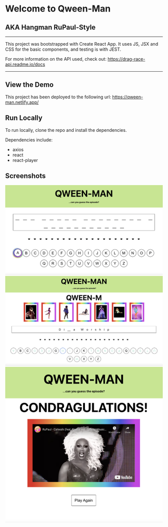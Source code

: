 # Welcome to Qween-Man

## AKA Hangman RuPaul-Style

---

This project was bootstrapped with Create React App. It uses JS, JSX and CSS for the basic components, and testing is with JEST.

For more information on the API used, check out:
https://drag-race-api.readme.io/docs

---

## View the Demo

This project has been deployed to the following url:
https://qween-man.netlify.app/

## Run Locally

To run locally, clone the repo and install the dependencies.

Dependencies include:

- axios
- react
- react-player

## Screenshots

![Qween-Man Screenshot 1](https://github.com/NadyaCodes/kween-man/blob/875ce13baf5e3b9e40025d812d19ee088a0d2541/docs/Qween-Man%20Screenshot%201.png?raw=true)
![Qween-Man Screenshot 2](https://github.com/NadyaCodes/kween-man/blob/875ce13baf5e3b9e40025d812d19ee088a0d2541/docs/Qween-Man%20screenshot%202.png?raw=true)
![Qween-Man Screenshot 3](https://github.com/NadyaCodes/kween-man/blob/875ce13baf5e3b9e40025d812d19ee088a0d2541/docs/Qween-Man%20Screenshot%203.png?raw=true)
